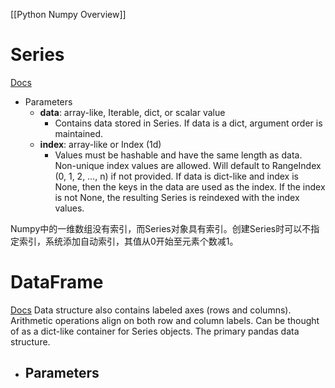 [[Python Numpy Overview]]
# Series
[Docs](https://pandas.pydata.org/docs/reference/api/pandas.Series.html)
- Parameters
	- **data**: array-like, Iterable, dict, or scalar value
		- Contains data stored in Series. If data is a dict, argument order is maintained.
	- **index**: array-like or Index (1d)
		- Values must be hashable and have the same length as data. Non-unique index values are allowed. Will default to RangeIndex (0, 1, 2, …, n) if not provided. If data is dict-like and index is None, then the keys in the data are used as the index. If the index is not None, the resulting Series is reindexed with the index values.

Numpy中的一维数组没有索引，而Series对象具有索引。创建Series时可以不指定索引，系统添加自动索引，其值从0开始至元素个数减1。



# DataFrame
[Docs](https://pandas.pydata.org/docs/reference/api/pandas.DataFrame.html)
Data structure also contains labeled axes (rows and columns). Arithmetic operations align on both row and column labels. Can be thought of as a dict-like container for Series objects. The primary pandas data structure.
- Parameters
	- 